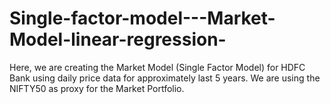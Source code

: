 # Single-factor-model---Market-Model-linear-regression-

Here, we are creating the Market Model (Single Factor Model) for HDFC Bank using daily price data for approximately last 5 years. We are using the NIFTY50 as proxy for the Market Portfolio.

